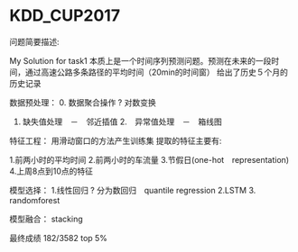 # KDD_CUP2017
问题简要描述:

My Solution for task1
本质上是一个时间序列预测问题。预测在未来的一段时间，通过高速公路多条路径的平均时间（20min的时间窗）
给出了历史５个月的历史记录

数据预处理：
0. 数据聚合操作 ? 对数变换
1. 缺失值处理　－　邻近插值
2.　异常值处理　－　箱线图



特征工程：
用滑动窗口的方法产生训练集
提取的特征主要有:

1.前两小时的平均时间
2.前两小时的车流量
3.节假日(one-hot　representation)
4.上周8点到10点的特征


模型选择：
1.线性回归   ? 分为数回归　quantile regression
2.LSTM
3. randomforest

模型融合：
stacking

最终成绩 182/3582 top 5%
